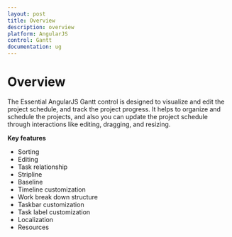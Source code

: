 ```yaml
---
layout: post
title: Overview
description: overview
platform: AngularJS
control: Gantt
documentation: ug
---
```


# Overview

The Essential AngularJS Gantt control is designed to visualize and edit the project schedule, and track the project progress. It helps to organize and schedule the projects, and also you can update the project schedule through interactions like editing, dragging, and resizing.

**Key features**

* Sorting
* Editing
* Task relationship
* Stripline
* Baseline
* Timeline customization
* Work break down structure
* Taskbar customization
* Task label customization
* Localization
* Resources



